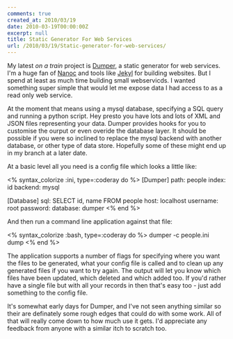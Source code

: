 ```yaml
---
comments: true
created_at: 2010/03/19
date: 2010-03-19T00:00:00Z
excerpt: null
title: Static Generator For Web Services
url: /2010/03/19/Static-generator-for-web-services/
---
```


My latest *on a train* project is [Dumper](http://github.com/garethr/Dumper), a static generator for web services. I'm a huge fan of [Nanoc](http://nanoc.stoneship.org/) and tools like [Jekyl](http://github.com/mojombo/jekyl) for building websites. But I spend at least as much time building small webservicds. I wanted something super simple that would let me expose data I had access to as a read only web service.

At the moment that means using a mysql database, specifying a SQL query and running a python script. Hey presto you have lots and lots of XML and JSON files representing your data. Dumper provides hooks for you to customise the ourput or even overide the database layer. It should be possible if you were so inclined to replace the mysql backend with another database, or other type of data store. Hopefully some of these might end up in my branch at a later date.

At a basic level all you need is a config file which looks a little like:

<% syntax_colorize :ini, type=:coderay do %>
[Dumper]
path: people
index: id
backend: mysql

[Database]
sql: SELECT id, name FROM people
host: localhost
username: root
password:
database: dumper
<% end %>

And then run a command line application against that file:

<% syntax_colorize :bash, type=:coderay do %>
dumper -c people.ini dump
<% end %>

The application supports a number of flags for specifying where you want the files to be generated, what your config file is called and to clean up any generated files if you want to try again. The output will let you know which files have been updated, which deleted and which added too. If you'd rather have a single file but with all your records in then that's easy too - just add something to the config file.

It's somewhat early days for Dumper, and I've not seen anything similar so their are definately some rough edges that could do with some work. All of that will really come down to how much use it gets. I'd appreciate any feedback from anyone with a similar itch to scratch too.
